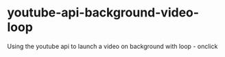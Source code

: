 # youtube-api-background-video-loop
Using the youtube api to launch a video on background with loop - onclick
